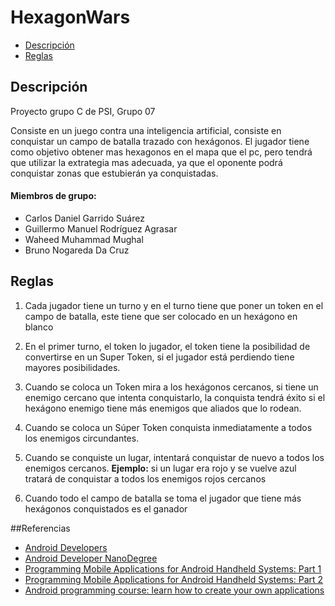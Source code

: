 # HexagonWars

- [Descripción](#Descripción)
- [Reglas](#Reglas)

## Descripción
Proyecto grupo C de PSI, Grupo 07

Consiste en un juego contra una inteligencia artificial, consiste en conquistar un campo de batalla trazado con hexágonos. El jugador tiene como objetivo obtener mas hexagonos en el mapa que el pc, pero tendrá que utilizar la extrategia mas adecuada, ya que el oponente podrá conquistar zonas que estubierán ya conquistadas.

#### Miembros de grupo:
- Carlos Daniel Garrido Suárez
- Guillermo Manuel Rodríguez Agrasar
- Waheed Muhammad Mughal
- Bruno Nogareda Da Cruz


## Reglas
1. Cada jugador tiene un turno y en el turno tiene que poner un token en el campo de batalla, este tiene que ser colocado en un hexágono en blanco

2. En el primer turno, el token lo jugador, el token tiene la posibilidad de convertirse en un Super Token, si el jugador está perdiendo tiene mayores posibilidades.

3. Cuando se coloca un Token mira a los hexágonos cercanos, si tiene un enemigo cercano que intenta conquistarlo, la conquista tendrá éxito si el hexágono enemigo tiene más enemigos que aliados que lo rodean.

4. Cuando se coloca un Súper Token conquista inmediatamente a todos los enemigos circundantes.

5. Cuando se conquiste un lugar, intentará conquistar de nuevo a todos los enemigos cercanos.
**Ejemplo:** si un lugar era rojo y se vuelve azul tratará de conquistar a todos los enemigos rojos cercanos

6. Cuando todo el campo de batalla se toma el jugador que tiene más hexágonos conquistados es el ganador


##Referencias
- [Android Developers](http://developer.android.com/index.html)
- [Android Developer NanoDegree](https://www.udacity.com/course/android-developer-nanodegree--nd801)
- [Programming Mobile Applications for Android Handheld Systems: Part 1](https://www.coursera.org/learn/android-programming)
- [Programming Mobile Applications for Android Handheld Systems: Part 2](https://www.coursera.org/learn/android-programming-2)
- [Android programming course: learn how to create your own applications](http://www.sgoliver.net/blog/curso-de-programacion-android/)